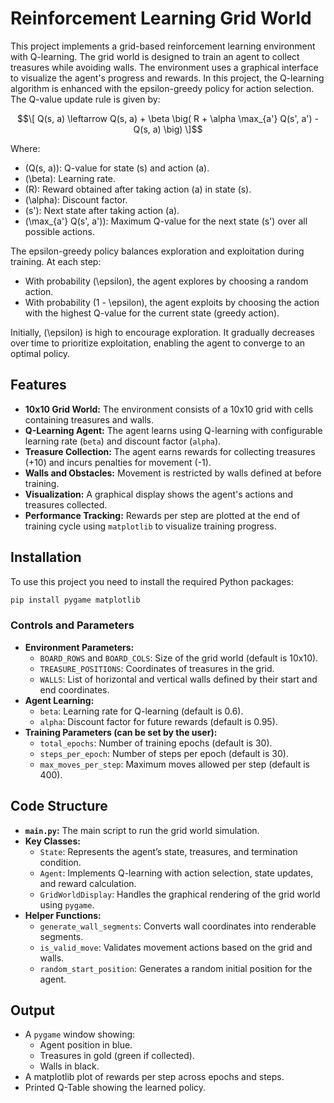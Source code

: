# Reinforcement Learning Grid World

This project implements a grid-based reinforcement learning environment with Q-learning. The grid world is designed to train an agent to collect treasures while avoiding walls. The environment uses a graphical interface to visualize the agent's progress and rewards.
In this project, the Q-learning algorithm is enhanced with the epsilon-greedy policy for action selection. The Q-value update rule is given by:

$$\[
Q(s, a) \leftarrow Q(s, a) + \beta \big( R + \alpha \max_{a'} Q(s', a') - Q(s, a) \big)
\]$$

Where:
- \(Q(s, a)\): Q-value for state \(s\) and action \(a\).
- \(\beta\): Learning rate.
- \(R\): Reward obtained after taking action \(a\) in state \(s\).
- \(\alpha\): Discount factor.
- \(s'\): Next state after taking action \(a\).
- \(\max_{a'} Q(s', a')\): Maximum Q-value for the next state \(s'\) over all possible actions.

The epsilon-greedy policy balances exploration and exploitation during training. At each step:
- With probability \(\epsilon\), the agent explores by choosing a random action.
- With probability \(1 - \epsilon\), the agent exploits by choosing the action with the highest Q-value for the current state (greedy action).

Initially, \(\epsilon\) is high to encourage exploration. It gradually decreases over time to prioritize exploitation, enabling the agent to converge to an optimal policy.



## Features

- **10x10 Grid World:** The environment consists of a 10x10 grid with cells containing treasures and walls.
- **Q-Learning Agent:** The agent learns using Q-learning with configurable learning rate (`beta`) and discount factor (`alpha`).
- **Treasure Collection:** The agent earns rewards for collecting treasures  (+10) and incurs penalties for movement (-1).
- **Walls and Obstacles:** Movement is restricted by walls defined at before training.
- **Visualization:** A graphical display shows the agent's actions and treasures collected.
- **Performance Tracking:** Rewards per step are plotted at the end of training cycle using `matplotlib` to visualize training progress.

## Installation

To use this project you need to install the required Python packages:
   ```bash
   pip install pygame matplotlib
   ```

### Controls and Parameters

- **Environment Parameters:**
  - `BOARD_ROWS` and `BOARD_COLS`: Size of the grid world (default is 10x10).
  - `TREASURE_POSITIONS`: Coordinates of treasures in the grid.
  - `WALLS`: List of horizontal and vertical walls defined by their start and end coordinates.
- **Agent Learning:**
  - `beta`: Learning rate for Q-learning (default is 0.6).
  - `alpha`: Discount factor for future rewards (default is 0.95).
- **Training Parameters (can be set by the user):**
  - `total_epochs`: Number of training epochs (default is 30).
  - `steps_per_epoch`: Number of steps per epoch (default is 30).
  - `max_moves_per_step`: Maximum moves allowed per step (default is 400).

## Code Structure

- **`main.py`:** The main script to run the grid world simulation.
- **Key Classes:**
  - `State`: Represents the agent’s state, treasures, and termination condition.
  - `Agent`: Implements Q-learning with action selection, state updates, and reward calculation.
  - `GridWorldDisplay`: Handles the graphical rendering of the grid world using `pygame`.
- **Helper Functions:**
  - `generate_wall_segments`: Converts wall coordinates into renderable segments.
  - `is_valid_move`: Validates movement actions based on the grid and walls.
  - `random_start_position`: Generates a random initial position for the agent.

## Output

- A `pygame` window showing:
  - Agent position in blue.
  - Treasures in gold (green if collected).
  - Walls in black.
- A matplotlib plot of rewards per step across epochs and steps.
- Printed Q-Table showing the learned policy.

